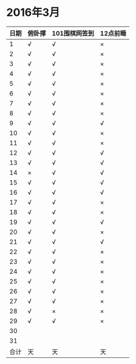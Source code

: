 # 2016年3月

日期|俯卧撑|101围棋网签到|12点前睡
:---|:-----|:------------|:--------
1|√|√|×|
2|√|√|×|
3|√|√|×|
4|√|√|×|
5|√|√|×|
6|√|√|×|
7|√|√|×|
8|√|√|×|
9|√|√|√|
10|√|√|×|
11|√|√|×|
12|√|√|√|
13|√|√|√|
14|×|√|√|
15|√|√|√|
16|√|√|√|
17|√|√|×|
18|√|√|×|
19|√|√|√|
20|√|√|×|
21|√|√|√|
22|√|√|×|
23|√|√|×|
24|√|√|×|
25|√|√|×|
26|√|√|×|
27|√|√|×|
28|√|×|×|
29|√|√|×|
30||||
31||||
合计|天|天|天|